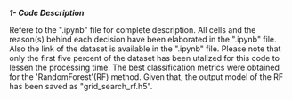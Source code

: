 ***1- Code Description***

Refere to the ".ipynb" file for complete description. All cells and the reason(s) behind each decision have been elaborated in the ".ipynb"
file.</br>
Also the link of the dataset is available in the ".ipynb" file.
Please note that only the first five percent of the dataset has been utalized for this code to lessen the processing time.
The best classification metrics were obtained for the 'RandomForest'(RF) method. Given that, the output model of the RF has been saved as
"grid_search_rf.h5".
